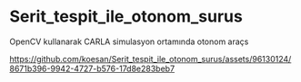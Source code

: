 # Serit_tespit_ile_otonom_surus
 OpenCV kullanarak CARLA simulasyon ortamında otonom araçs


https://github.com/koesan/Serit_tespit_ile_otonom_surus/assets/96130124/8671b396-9942-4727-b576-17d8e283beb7

